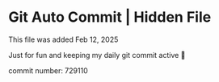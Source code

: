 # Git Auto Commit | Hidden File

This file was added Feb 12, 2025

Just for fun and keeping my daily git commit active 🤪

commit number: 729110
